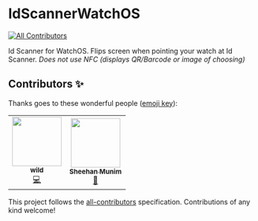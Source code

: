 # IdScannerWatchOS
<!-- ALL-CONTRIBUTORS-BADGE:START - Do not remove or modify this section -->
[![All Contributors](https://img.shields.io/badge/all_contributors-2-orange.svg?style=flat-square)](#contributors-)
<!-- ALL-CONTRIBUTORS-BADGE:END -->
Id Scanner for WatchOS. Flips screen when pointing your watch at Id Scanner. *Does not use NFC (displays QR/Barcode or image of choosing)*

## Contributors ✨

Thanks goes to these wonderful people ([emoji key](https://allcontributors.org/docs/en/emoji-key)):

<!-- ALL-CONTRIBUTORS-LIST:START - Do not remove or modify this section -->
<!-- prettier-ignore-start -->
<!-- markdownlint-disable -->
<table>
  <tr>
    <td align="center"><a href="https://github.com/wildwastaken"><img src="https://avatars.githubusercontent.com/u/52586172?v=4?s=100" width="100px;" alt=""/><br /><sub><b>wild</b></sub></a><br /><a href="https://github.com/sheehanmunim/IdScannerWatchOS/commits?author=wildwastaken" title="Code">💻</a></td>
    <td align="center"><a href="https://github.com/sheehanmunim"><img src="https://avatars.githubusercontent.com/u/80079528?v=4?s=100" width="100px;" alt=""/><br /><sub><b>Sheehan Munim</b></sub></a><br /><a href="#design-sheehanmunim" title="Design">🎨</a></td>
  </tr>
</table>

<!-- markdownlint-restore -->
<!-- prettier-ignore-end -->

<!-- ALL-CONTRIBUTORS-LIST:END -->

This project follows the [all-contributors](https://github.com/all-contributors/all-contributors) specification. Contributions of any kind welcome!